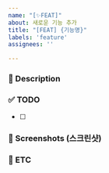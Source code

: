 ```yaml
---
name: "[✨FEAT]"
about: 새로운 기능 추가
title: "[FEAT] {기능명}"
labels: 'feature'
assignees: ''

---
```


### 📌 Description
<!-- 어떤 이슈인지 설명해주세요. -->

### ✅ TODO
<!-- 이슈에 할당된 TODO -->
- [ ]

### 📸 Screenshots (스크린샷)
<!-- 필요하다면 스크린샷을 첨부 -->

### 📁 ETC
<!-- 기타 추가 사항 -->
